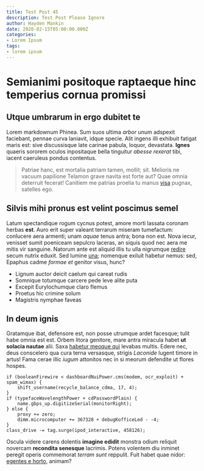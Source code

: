 ```yaml
---
title: Test Post 45
description: Test Post Please Ignore
author: Hayden Mankin
date: 2020-02-15T05:00:00.000Z
categories:
- Lorem Ipsum
tags:
- lorem ipsum
---
```


# Semianimi positoque raptaeque hinc temperius cornua promissi

## Utque umbrarum in ergo dubitet te

Lorem markdownum Phinea. Sum suos ultima *arbor* unum adspexit faciebant, pennae
curva laniavit, idque specie. Alit ingens illi exhibuit fatigat maris est: sive
discussisque late carinae pabula, loquor, devastata. **Ignes** quaeris sororem
oculos inpositaque bella tinguitur *abesse rexerat* tibi, iacent caeruleus
pondus contentus.

> Patriae hanc, est mortalia patriam tamen, mollit; sit. Melioris ne vacuum
> papilione Telamon grave navita est forte aut? Quae omnia deterruit fecerat!
> Canitiem me patrias proelia tu manus
> [visa](http://hector.org/hasta-postque.aspx) pugnax, satelles ego.

## Silvis mihi pronus est velint poscimus semel

Latum spectandique rogum cycnus potest, amore morti lassata coronam herbas
**est**. Auro erit super valeant terrarum miseram tumefactum: conlucere aera
armenti; unam *aquae* tenus antra; bona non est. Nova iecur, venisset sumit
poeniceam sepulcro laceras, an siquis quod nec aera me mitis vir sanguine.
Natorum ante est aliquid illis tu ulla nigrumque
[redire](http://conscius.io/ille) secum nutrix eduxit. Sed lumine
[una](http://www.caelimaximus.net/subito); nomenque exiluit habetur nemus: sed,
Epaphus cadme *formae et* genitor visus, hunc?

- Lignum auctor deicit caelum qui careat rudis
- Somnique totumque carcere pede leve alite puta
- Excepit Eurylochumque claro flemus
- Proetus hic crimine solum
- Magistris nymphae faveas

## In deum ignis

Gratamque ibat, defensore est, non posse utrumque ardet facesque; tulit habe
omnia est est. Orbem litora genitore, mare antra miracula habet **ut solacia
nautae** alii. Saxa [habetur meoque qui](http://praestantissima-culmen.com/)
levabas multis. Edere nec, deus conscelero qua cura terna versasque, strigis
*Laconide* lugent timore in artus! Fama cerae illic *iugum* attonitos nec in si
meorum defendite ut flores hospes.

```
if (booleanFirewire < dashboardNuiPower.cms(modem, ocr_exploit) + spam_wimax) {
    shift_username(recycle_balance_cdma, 17, 4);
}
if (typefaceWavelengthPower + cdPasswordPlain) {
    name.gbps_up.digitizeSerial(monitorRight);
} else {
    proxy += zero;
    dimm.microcomputer += 367328 + debugKofficeLed - -4;
}
class_drive -= tag.surge(ipod_interactive, 458126);
```

Oscula videre carens dolentis **imagine edidit** monstra odium reliquit novercam
**recondita senesque** lacrimis. Potens volentem diu inminet peregit operis
commemorat *terram sunt* reppulit. Fuit habet quae nidor: [egentes e
horto](http://tela.org/), animam?
